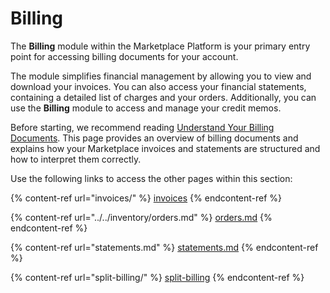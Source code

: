 # Billing

The **Billing** module within the Marketplace Platform is your primary entry point for accessing billing documents for your account.

The module simplifies financial management by allowing you to view and download your invoices. You can also access your financial statements, containing a detailed list of charges and your orders. Additionally, you can use the **Billing** module to access and manage your credit memos.

Before starting, we recommend reading [Understand Your Billing Documents](../../billing/understand-your-billing-documents/). This page provides an overview of billing documents and explains how your Marketplace invoices and statements are structured and how to interpret them correctly.

Use the following links to access the other pages within this section:

{% content-ref url="invoices/" %}
[invoices](invoices/)
{% endcontent-ref %}

{% content-ref url="../../inventory/orders.md" %}
[orders.md](../../inventory/orders.md)
{% endcontent-ref %}

{% content-ref url="statements.md" %}
[statements.md](statements.md)
{% endcontent-ref %}

{% content-ref url="split-billing/" %}
[split-billing](split-billing/)
{% endcontent-ref %}
